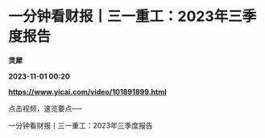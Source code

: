 # 一分钟看财报丨三一重工：2023年三季度报告
**灵犀**

**2023-11-01 00:20**

**https://www.yicai.com/video/101891899.html**

点击视频，速览要点──

一分钟看财报丨三一重工：2023年三季度报告
